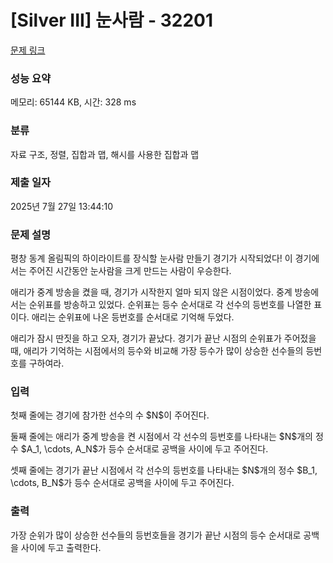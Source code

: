 # [Silver III] 눈사람 - 32201 

[문제 링크](https://www.acmicpc.net/problem/32201) 

### 성능 요약

메모리: 65144 KB, 시간: 328 ms

### 분류

자료 구조, 정렬, 집합과 맵, 해시를 사용한 집합과 맵

### 제출 일자

2025년 7월 27일 13:44:10

### 문제 설명

<p>평창 동계 올림픽의 하이라이트를 장식할 눈사람 만들기 경기가 시작되었다! 이 경기에서는 주어진 시간동안 눈사람을 크게 만드는 사람이 우승한다.</p>

<p>애리가 중계 방송을 켰을 때, 경기가 시작한지 얼마 되지 않은 시점이었다. 중계 방송에서는 순위표를 방송하고 있었다. 순위표는 등수 순서대로 각 선수의 등번호를 나열한 표이다. 애리는 순위표에 나온 등번호를 순서대로 기억해 두었다.</p>

<p>애리가 잠시 딴짓을 하고 오자, 경기가 끝났다. 경기가 끝난 시점의 순위표가 주어젔을 때, 애리가 기억하는 시점에서의 등수와 비교해 가장 등수가 많이 상승한 선수들의 등번호를 구하여라.</p>

### 입력 

 <p>첫째 줄에는 경기에 참가한 선수의 수 $N$이 주어진다.</p>

<p>둘째 줄에는 애리가 중계 방송을 켠 시점에서 각 선수의 등번호를 나타내는 $N$개의 정수 $A_1, \cdots, A_N$가 등수 순서대로 공백을 사이에 두고 주어진다.</p>

<p>셋째 줄에는 경기가 끝난 시점에서 각 선수의 등번호를 나타내는 $N$개의 정수 $B_1, \cdots, B_N$가 등수 순서대로 공백을 사이에 두고 주어진다.</p>

### 출력 

 <p>가장 순위가 많이 상승한 선수들의 등번호들을 경기가 끝난 시점의 등수 순서대로 공백을 사이에 두고 출력한다.</p>

